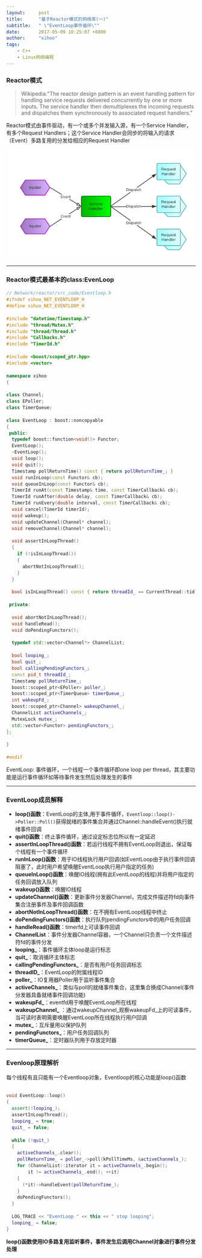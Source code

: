 ```yaml
---
layout:     post
title:      "基于Reactor模式的网络库(一)"
subtitle:   " \"EventLoop事件循环\""
date:       2017-05-09 10:25:07 +0800
author:     "xihoo"
tags:
    - C++
    - Linux网络编程
---
```



### Reactor模式

  >Wikipedia:"The reactor design pattern is an event handling pattern for handling service requests delivered concurrently by one or more inputs. The service handler then demultiplexes the incoming requests and dispatches them synchronously to associated request handlers."

  Reactor模式由事件驱动，有一个或多个并发输入源，有一个Service Handler，有多个Request Handlers；这个Service Handler会同步的将输入的请求（Event）多路复用的分发给相应的Request Handler

  ![](/img/Reactor_Simple.png)

***

### Reactor模式最基本的class:EvenLoop

``` c++
// Network/reactor/src_code/Eventloop.h
#ifndef xihoo_NET_EVENTLOOP_H
#define xihoo_NET_EVENTLOOP_H

#include "datetime/Timestamp.h"
#include "thread/Mutex.h"
#include "thread/Thread.h"
#include "Callbacks.h"
#include "TimerId.h"

#include <boost/scoped_ptr.hpp>
#include <vector>

namespace xihoo
{

class Channel;
class EPoller;
class TimerQueue;

class EventLoop : boost::noncopyable
{
 public:
  typedef boost::function<void()> Functor;
  EventLoop();
  ~EventLoop();
  void loop();
  void quit();
  Timestamp pollReturnTime() const { return pollReturnTime_; }
  void runInLoop(const Functor& cb);
  void queueInLoop(const Functor& cb);
  TimerId runAt(const Timestamp& time, const TimerCallback& cb);
  TimerId runAfter(double delay, const TimerCallback& cb);
  TimerId runEvery(double interval, const TimerCallback& cb);
  void cancel(TimerId timerId);
  void wakeup();
  void updateChannel(Channel* channel);
  void removeChannel(Channel* channel);

  void assertInLoopThread()
  {
    if (!isInLoopThread())
    {
      abortNotInLoopThread();
    }
  }

  bool isInLoopThread() const { return threadId_ == CurrentThread::tid(); }

 private:

  void abortNotInLoopThread();
  void handleRead();  
  void doPendingFunctors();

  typedef std::vector<Channel*> ChannelList;

  bool looping_; 
  bool quit_; 
  bool callingPendingFunctors_; 
  const pid_t threadId_;
  Timestamp pollReturnTime_;
  boost::scoped_ptr<EPoller> poller_;
  boost::scoped_ptr<TimerQueue> timerQueue_;
  int wakeupFd_;
  boost::scoped_ptr<Channel> wakeupChannel_;
  ChannelList activeChannels_;
  MutexLock mutex_;
  std::vector<Functor> pendingFunctors_;
};

}

#endif  


```
EventLoop: 事件循环，一个线程一个事件循环即one loop per thread，其主要功能是运行事件循环如等待事件发生然后处理发生的事件

***

### EventLoop成员解释

* **loop()函数**：EventLoop的主体,用于事件循环，`Eventloop::loop()->Poller::Poll()`获得就绪的事件集合并通过Channel::handleEvent()执行就绪事件回调
* **quit()函数**：终止事件循环，通过设定标志位所以有一定延迟
* **assertInLoopThread()函数**：若运行线程不拥有EventLoop则退出，保证每个线程有一个事件循环
* **runInLoop()函数**：用于IO线程执行用户回调(如EventLoop由于执行事件回调阻塞了，此时用户希望唤醒EventLoop执行用户指定的任务)
* **queueInLoop()函数**：唤醒IO线程(拥有此EventLoop的线程)并将用户指定的任务回调放入队列
* **wakeup()函数**：唤醒IO线程
* **updateChannel()函数**：更新事件分发器Channel，完成文件描述符fd向事件集合注册事件及事件回调函数
* **abortNotInLoopThread()函数**：在不拥有EventLoop线程中终止
* **doPendingFunctors()函数**：执行队列pendingFunctors中的用户任务回调
* **handleRead()函数**：timerfd上可读事件回调
* **ChannelList**：事件分发器Channel容器，一个Channel只负责一个文件描述符fd的事件分发
* **looping_**：事件循环主体loop是运行标志
* **quit_**：取消循环主体标志
* **callingPendingFunctors_**：是否有用户任务回调标志
* **threadID_**：EventLoop的附属线程ID
* **poller_**：IO复用器Poller用于监听事件集合
* **activeChannels_**：类似与poll的就绪事件集合，这里集合换成Channel(事件分发器具备就绪事件回调功能)
* **wakeupFd_**：eventfd用于唤醒EventLoop所在线程
* **wakeupChannel_** ：通过wakeupChannel_观察wakeupFd_上的可读事件，当可读时表明需要唤醒EventLoop所在线程执行用户回调 
* **mutex_**：互斥量用以保护队列
* **pendingFunctors_**：用户任务回调队列
* **timerQueue_**：定时器队列用于存放定时器

***
### Evenloop原理解析

每个线程有且只能有一个Eventloop对象，Eventloop的核心功能是loop()函数
``` c++

void EventLoop::loop()
{
  assert(!looping_);
  assertInLoopThread();
  looping_ = true;
  quit_ = false;

  while (!quit_)
  {
    activeChannels_.clear();
    pollReturnTime_ = poller_->poll(kPollTimeMs, &activeChannels_);
    for (ChannelList::iterator it = activeChannels_.begin();
        it != activeChannels_.end(); ++it)
    {
      (*it)->handleEvent(pollReturnTime_);
    }
    doPendingFunctors();
  }

  LOG_TRACE << "EventLoop " << this << " stop looping";
  looping_ = false;
}

```

**loop()函数使用IO多路复用监听事件，事件发生后调用Channel对象进行事件分发处理**




